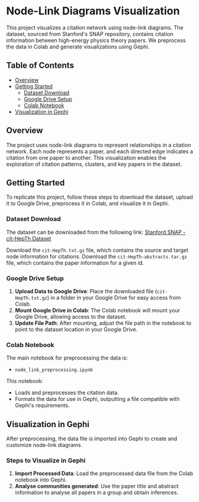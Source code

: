 # Node-Link Diagrams Visualization

This project visualizes a citation network using node-link diagrams. The dataset, sourced from Stanford's SNAP repository, contains citation information between high-energy physics theory papers. We preprocess the data in Colab and generate visualizations using Gephi.

## Table of Contents
- [Overview](#overview)
- [Getting Started](#getting-started)
  - [Dataset Download](#dataset-download)
  - [Google Drive Setup](#google-drive-setup)
  - [Colab Notebook](#colab-notebook)
- [Visualization in Gephi](#visualization-in-gephi)

## Overview

The project uses node-link diagrams to represent relationships in a citation network. Each node represents a paper, and each directed edge indicates a citation from one paper to another. This visualization enables the exploration of citation patterns, clusters, and key papers in the dataset.

## Getting Started

To replicate this project, follow these steps to download the dataset, upload it to Google Drive, preprocess it in Colab, and visualize it in Gephi.

### Dataset Download

The dataset can be downloaded from the following link:
[Stanford SNAP - cit-HepTh Dataset](https://snap.stanford.edu/data/cit-HepTh.html)

Download the `cit-HepTh.txt.gz` file, which contains the source and target node information for citations.
Download the `cit-HepTh-abstracts.tar.gz` file, which contains the paper information for a given id.

### Google Drive Setup

1. **Upload Data to Google Drive**: Place the downloaded file (`cit-HepTh.txt.gz`) in a folder in your Google Drive for easy access from Colab.
2. **Mount Google Drive in Colab**: The Colab notebook will mount your Google Drive, allowing access to the dataset.
3. **Update File Path**: After mounting, adjust the file path in the notebook to point to the dataset location in your Google Drive.

### Colab Notebook

The main notebook for preprocessing the data is:
- `node_link_preprocessing.ipynb`

This notebook:
- Loads and preprocesses the citation data.
- Formats the data for use in Gephi, outputting a file compatible with Gephi's requirements.

## Visualization in Gephi

After preprocessing, the data file is imported into Gephi to create and customize node-link diagrams.

### Steps to Visualize in Gephi

1. **Import Processed Data**: Load the preprocessed data file from the Colab notebook into Gephi.
2. **Analyse communities generated**: Use the paper title and abstract information to analyse all papers in a group and obtain inferences. 

